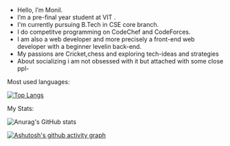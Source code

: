 - Hello, I’m Monil.
- I’m a pre-final year student at VIT .
- I'm currently pursuing B.Tech in CSE core branch.
- I do competitve programming on CodeChef and CodeForces.
- I am also a web developer and more precisely a front-end web developer with a beginner levelin back-end.
- My passions are Cricket,chess and exploring tech-ideas and strategies
- About socializing i am not obsessed with it but attached with some close ppl-


Most used languages:

[![Top Langs](https://github-readme-stats.vercel.app/api/top-langs/?username=Monil-007&layout=compact)](https://github.com/anuraghazra/github-readme-stats)

My Stats:

![Anurag's GitHub stats](https://github-readme-stats.vercel.app/api?username=Monil-007&show_icons=true&theme=tokyonight)

[![Ashutosh's github activity graph](https://activity-graph.herokuapp.com/graph?username=Monil-007&theme=react-dark)](https://github.com/ashutosh00710/github-readme-activity-graph)
<!---
Monil-007/Monil-007 is a ✨ special ✨ repository because its `README.md` (this file) appears on your GitHub profile.
You can click the Preview link to take a look at your changes.
--->
